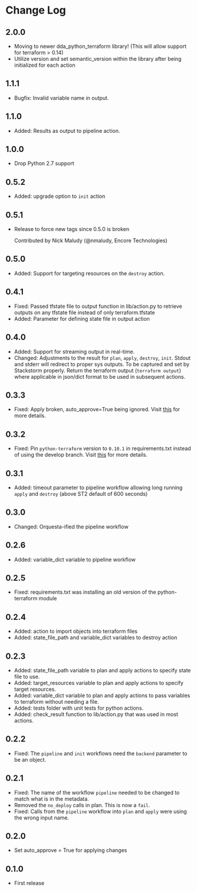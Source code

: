 # Change Log

## 2.0.0
* Moving to newer dda_python_terraform library! (This will allow support for terraform > 0.14)
* Utilize version and set semantic_version within the library after being initialized for each action

## 1.1.1
* Bugfix: Invalid variable name in output.

## 1.1.0
* Added: Results as output to pipeline action.

## 1.0.0

* Drop Python 2.7 support

## 0.5.2

- Added: upgrade option to `init` action

## 0.5.1

- Release to force new tags since 0.5.0 is broken

  Contributed by Nick Maludy (@nmaludy, Encore Technologies)

## 0.5.0

- Added: Support for targeting resources on the `destroy` action.

## 0.4.1

- Fixed: Passed tfstate file to output function in lib/action.py to retrieve outputs on any tfstate file instead of only terraform.tfstate
- Added: Parameter for defining state file in output action

## 0.4.0

- Added: Support for streaming output in real-time.
- Changed: Adjustments to the result for `plan`, `apply`, `destroy`, `init`. Stdout and stderr will redirect to proper sys outputs. To be captured and set by Stackstorm properly. Return the terraform output (`terraform output`) where applicable in json/dict format to be used in subsequent actions.

## 0.3.3

- Fixed: Apply broken, auto_approve=True being ignored. Visit
 [this](https://github.com/StackStorm-Exchange/stackstorm-terraform/issues/21) for more details.

## 0.3.2

- Fixed: Pin `python-terraform` version to `0.10.1` in requirements.txt instead of using the develop branch. Visit
 [this](https://github.com/StackStorm-Exchange/stackstorm-terraform/issues/18) for more details.

## 0.3.1

- Added: timeout parameter to pipeline workflow allowing long running `apply` and `destroy` (above ST2 default of 600 seconds)

## 0.3.0

- Changed: Orquesta-ified the pipeline workflow

## 0.2.6

- Added: variable_dict variable to pipeline workflow

## 0.2.5

- Fixed: requirements.txt was installing an old version of the python-terraform module

## 0.2.4

- Added: action to import objects into terraform files
- Added: state_file_path and variable_dict variables to destroy action

## 0.2.3

- Added: state_file_path variable to plan and apply actions to specify state file to use.
- Added: target_resources variable to plan and apply actions to specify target resources.
- Added: variable_dict variable to plan and apply actions to pass variables to terraform without needing a file.
- Added: tests folder with unit tests for python actions.
- Added: check_result function to lib/action.py that was used in most actions.

## 0.2.2

- Fixed: The `pipeline` and `init` workflows need the `backend` parameter to be an object.

## 0.2.1

- Fixed: The name of the workflow `pipeline` needed to be changed to match what is in the metadata.
- Removed the `no_deploy` calls in plan.  This is now a `fail`.
- Fixed: Calls from the `pipeline` workflow into `plan` and `apply` were using the wrong input name.

## 0.2.0

- Set auto_approve = True for applying changes

## 0.1.0

- First release
